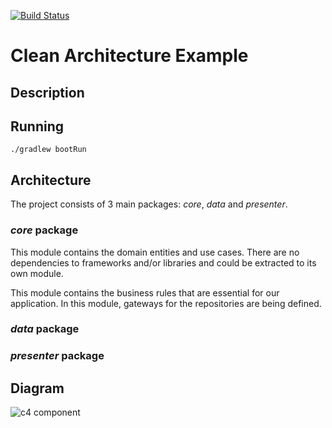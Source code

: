 [![Build Status](https://travis-ci.org/eliostvs/clean-architecture-example.svg?branch=master)](https://travis-ci.org/eliostvs/clean-architecture-example)

# Clean Architecture Example

## Description

## Running

`./gradlew bootRun`

## Architecture

The project consists of 3 main packages: *core*, *data* and *presenter*.

### *core* package

This module contains the domain entities and use cases. 
There are no dependencies to frameworks and/or libraries and could be extracted to its own module.

This module contains the business rules that are essential for our application. 
In this module, gateways for the repositories are being defined. 

### *data* package

### *presenter* package

## Diagram

![c4 component](./doc./c4-component.png)
